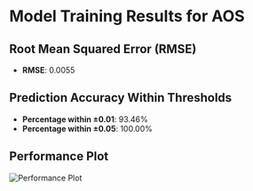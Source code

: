 # Model Training Results for AOS

## Root Mean Squared Error (RMSE)
- **RMSE**: 0.0055

## Prediction Accuracy Within Thresholds
- **Percentage within ±0.01**: 93.46%
- **Percentage within ±0.05**: 100.00%

## Performance Plot
![Performance Plot](../imgs/AOS.png)
